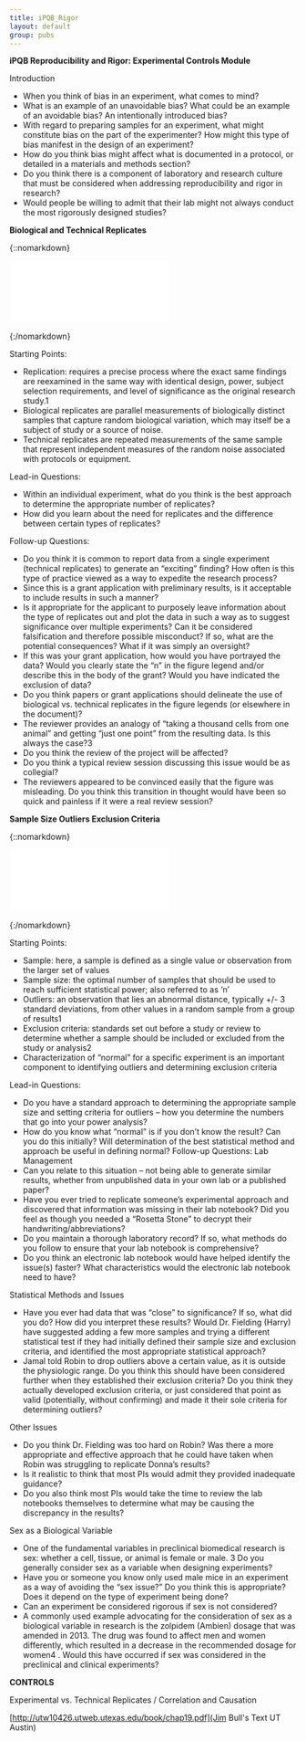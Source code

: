 ```yaml
---
title: iPQB_Rigor
layout: default
group: pubs
---
```


**iPQB Reproducibility and Rigor: Experimental Controls Module**

Introduction

- When you think of bias in an experiment, what comes to mind?
- What is an example of an unavoidable bias? What could be an example of an avoidable bias? An
intentionally introduced bias?
- With regard to preparing samples for an experiment, what might constitute bias on the part of
the experimenter? How might this type of bias manifest in the design of an experiment?
- How do you think bias might affect what is documented in a protocol, or detailed in a materials
and methods section?
- Do you think there is a component of laboratory and research culture that must be considered
when addressing reproducibility and rigor in research?
- Would people be willing to admit that their lab might not always conduct the most rigorously
designed studies?


**Biological and Technical Replicates**

{::nomarkdown}
<div class="video-container">
         <iframe src="//www.youtube.com/embed/wSWunBYzl8c" frameborder="0" width="280" height="107"></iframe>
</div>
<br>
{:/nomarkdown}

Starting Points:

- Replication: requires a precise process where the exact same findings are reexamined in the same way with identical design, power, subject selection requirements, and level of significance as the original research study.1
- Biological replicates are parallel measurements of biologically distinct samples that capture random biological variation, which may itself be a subject of study or a source of noise.
- Technical replicates are repeated measurements of the same sample that represent independent measures of the random noise associated with protocols or equipment.

Lead-in Questions:

- Within an individual experiment, what do you think is the best approach to determine the
appropriate number of replicates?
- How did you learn about the need for replicates and the difference between certain types of
replicates?

Follow-up Questions:

- Do you think it is common to report data from a single experiment (technical replicates) to generate an “exciting” finding? How often is this type of practice viewed as a way to expedite the research process?
- Since this is a grant application with preliminary results, is it acceptable to include results in such a manner?
- Is it appropriate for the applicant to purposely leave information about the type of replicates out and plot the data in such a way as to suggest significance over multiple experiments? Can it be considered falsification and therefore possible misconduct? If so, what are the potential consequences? What if it was simply an oversight?
- If this was your grant application, how would you have portrayed the data? Would you clearly state the “n” in the figure legend and/or describe this in the body of the grant? Would you have indicated the exclusion of data?
- Do you think papers or grant applications should delineate the use of biological vs. technical replicates in the figure legends (or elsewhere in the document)?
- The reviewer provides an analogy of “taking a thousand cells from one animal” and getting “just one point” from the resulting data. Is this always the case?3
- Do you think the review of the project will be affected?
- Do you think a typical review session discussing this issue would be as collegial?
- The reviewers appeared to be convinced easily that the figure was misleading. Do you think this transition in thought would have been so quick and painless if it were a real review session?

**Sample Size Outliers Exclusion Criteria**

{::nomarkdown}
<div class="video-container">
         <iframe src="//www.youtube.com/embed/Pc0h-GOcBLE" frameborder="0" width="280" height="107"></iframe>
</div>
<br>
{:/nomarkdown}

Starting Points:

- Sample: here, a sample is defined as a single value or observation from the larger set of values
- Sample size: the optimal number of samples that should be used to reach sufficient statistical power; also referred to as ‘n’
- Outliers: an observation that lies an abnormal distance, typically +/- 3 standard deviations, from other values in a random sample from a group of results1
- Exclusion criteria: standards set out before a study or review to determine whether a sample should be included or excluded from the study or analysis2
- Characterization of “normal” for a specific experiment is an important component to identifying outliers and determining exclusion criteria

Lead-in Questions:

- Do you have a standard approach to determining the appropriate sample size and setting criteria for outliers – how you determine the numbers that go into your power analysis?
- How do you know what “normal” is if you don’t know the result? Can you do this initially? Will determination of the best statistical method and approach be useful in defining normal? Follow-up Questions: Lab Management
- Can you relate to this situation – not being able to generate similar results, whether from unpublished data in your own lab or a published paper?
- Have you ever tried to replicate someone’s experimental approach and discovered that information was missing in their lab notebook? Did you feel as though you needed a “Rosetta Stone” to decrypt their handwriting/abbreviations?
- Do you maintain a thorough laboratory record? If so, what methods do you follow to ensure that your lab notebook is comprehensive?
- Do you think an electronic lab notebook would have helped identify the issue(s) faster? What characteristics would the electronic lab notebook need to have?

Statistical Methods and Issues

- Have you ever had data that was “close” to significance? If so, what did you do? How did you interpret these results?  Would Dr. Fielding (Harry) have suggested adding a few more samples and trying a different statistical test if they had initially defined their sample size and exclusion criteria, and identified the most appropriate statistical approach?
- Jamal told Robin to drop outliers above a certain value, as it is outside the physiologic range. Do you think this should have been considered further when they established their exclusion criteria? Do you think they actually developed exclusion criteria, or just considered that point as valid (potentially, without confirming) and made it their sole criteria for determining outliers?

Other Issues

- Do you think Dr. Fielding was too hard on Robin? Was there a more appropriate and effective approach that he could have taken when Robin was struggling to replicate Donna’s results?
- Is it realistic to think that most PIs would admit they provided inadequate guidance?
- Do you also think most PIs would take the time to review the lab notebooks themselves to determine what may be causing the discrepancy in the results?

Sex as a Biological Variable

- One of the fundamental variables in preclinical biomedical research is sex: whether a cell, tissue, or animal is female or male. 3 Do you generally consider sex as a variable when designing experiments?
- Have you or someone you know only used male mice in an experiment as a way of avoiding the “sex issue?” Do you think this is appropriate? Does it depend on the type of experiment being done?
- Can an experiment be considered rigorous if sex is not considered?
- A commonly used example advocating for the consideration of sex as a biological variable in research is the zolpidem (Ambien) dosage that was amended in 2013. The drug was found to affect men and women differently, which resulted in a decrease in the recommended dosage for women4 . Would this have occurred if sex was considered in the preclinical and clinical experiments?

**CONTROLS**

Experimental vs. Technical Replicates / Correlation and Causation

[http://utw10426.utweb.utexas.edu/book/chap19.pdf](Jim Bull's Text UT Austin)
